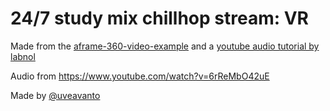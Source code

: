 # 24/7 study mix chillhop stream: VR


Made from the [aframe-360-video-example](//aframe-360-video-example.glitch.me/) and a [youtube audio tutorial by labnol](https://www.labnol.org/internet/youtube-audio-player/26740/)

Audio from https://www.youtube.com/watch?v=6rReMbO42uE

Made by [@uveavanto](https://twitter.com/uveavanto)


